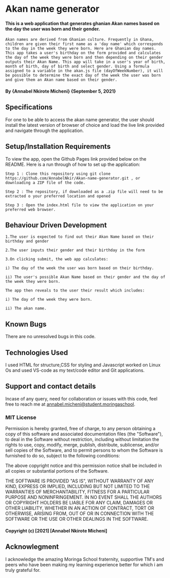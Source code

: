 # Akan name generator

#### This is a web application that generates ghanian Akan names based on the day the user was born and their gender.
```Akan names are derived from Ghanian culture. Frequently in Ghana, children are given their first name as a 'day name' which corresponds to the day in the week they were born. Here are Ghanian day names. This app takes a user's birthday on the form provided and calculates the day of the week they were born and then depending on their gender outputs their Akan Name. This app will take in a user's year of birth, month of birth, day of birth and select gender. Using a formula assigned to a variable in the akan.js file (dayOfWeekNumber), it will be possible to determine the exact day of the week the user was born and give them an Akan name based on their gender.```

#### By **{Annabel Nkirote Micheni}** **{September 5, 2021}**
## Specifications

For one to be able to access the akan name generator, the user should install the latest version of browser of choice and load the live link provided and navigate through the application. 

## Setup/Installation Requirements

To view the app, open the Github Pages link provided below on the README. Here is a run through of how to set up the application:
```
Step 1 : Clone this repository using git clone https://github.com/AnnabelNkir/Akan-name-generator.git , or downloading a ZIP file of the code.

Step 2 : The repository, if downloaded as a .zip file will need to be extracted o your preferred location and opened

Step 3 : Open the index.html file to view the application on your preferred web browser.
```



## Behaviour Driven Development
```
1.The user is expected to find out their Akan Name based on their birthday and gender

2.The user inputs their gender and their birthday in the form

3.On clicking submit, the web app calculates: 

i) The day of the week the user was born based on their birthday.

ii) The user's possible Akan Name based on their gender and the day of the week they were born.

The app then reveals to the user their result which includes:

i) The day of the week they were born.

ii) The akan name.
```

## Known Bugs
There are no unresolved bugs in this code.

## Technologies Used
I used HTML for structure,CSS for styling and Javascript worked on Linux Os and used VS-code as my text/code editor and Git applications.

## Support and contact details
Incase of any query, need for collaboration or issues with this code, feel free to reach me at annabel.micheni@student.moringaschool.

### MIT License

Permission is hereby granted, free of charge, to any person obtaining a copy of this software and associated documentation files (the "Software"), to deal in the Software without restriction, including without limitation the rights to use, copy, modify, merge, publish, distribute, sublicense, and/or sell copies of the Software, and to permit persons to whom the Software is furnished to do so, subject to the following conditions:

The above copyright notice and this permission notice shall be included in all copies or substantial portions of the Software.

THE SOFTWARE IS PROVIDED "AS IS", WITHOUT WARRANTY OF ANY KIND, EXPRESS OR IMPLIED, INCLUDING BUT NOT LIMITED TO THE WARRANTIES OF MERCHANTABILITY, FITNESS FOR A PARTICULAR PURPOSE AND NONINFRINGEMENT. IN NO EVENT SHALL THE AUTHORS OR COPYRIGHT HOLDERS BE LIABLE FOR ANY CLAIM, DAMAGES OR OTHER LIABILITY, WHETHER IN AN ACTION OF CONTRACT, TORT OR OTHERWISE, ARISING FROM, OUT OF OR IN CONNECTION WITH THE SOFTWARE OR THE USE OR OTHER DEALINGS IN THE SOFTWARE.

#### Copyright (c) [2021] [Annabel Nkirote Micheni] ####

## Acknowlegment
I acknowledge the amazing Moringa School fraternity, supportive TM's and peers who have been making my learning experience better for which i am truly grateful for.

